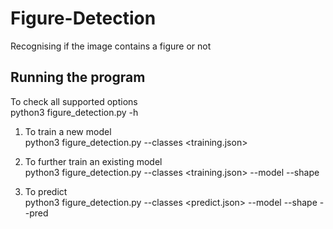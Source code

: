 # Figure-Detection
Recognising if the image contains a figure or not

## Running the program
To check all supported options  
python3 figure_detection.py -h

1. To train a new model  
  python3 figure_detection.py --classes <training.json>  
  
2. To further train an existing model  
  python3 figure_detection.py --classes <training.json> --model <existing model> --shape <shape on which the model was trained>

3. To predict  
  python3 figure_detection.py --classes <predict.json> --model <model> --shape <shape> --pred
